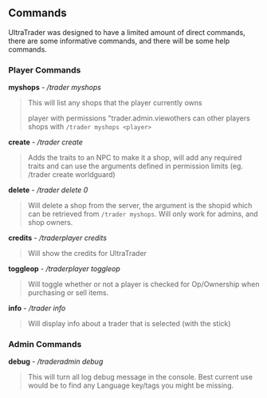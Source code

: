 ## Commands ##
UltraTrader was designed to have a limited amount of direct commands, there are some informative commands, and there will
be some help commands.

### Player Commands ###
**myshops** - */trader myshops*
> This will list any shops that the player currently owns
>
> player with permissions "trader.admin.viewothers can other players shops with `/trader myshops <player>`

**create** - */trader create*
> Adds the traits to an NPC to make it a shop, will add any required traits and can use the
> arguments defined in permission limits (eg. /trader create worldguard)

**delete** - */trader delete 0*
> Will delete a shop from the server, the argument is the shopid which can be retrieved from
> `/trader myshops`. Will only work for admins, and shop owners.

**credits** - */traderplayer credits*
> Will show the credits for UltraTrader

**toggleop** - */traderplayer toggleop*
> Will toggle whether or not a player is checked for Op/Ownership when purchasing or sell items.

**info** - */trader info*
> Will display info about a trader that is selected (with the stick)

### Admin Commands ###
**debug** - */traderadmin debug*
> This will turn all log debug message in the console. Best current use would be to
> find any Language key/tags you might be missing.
